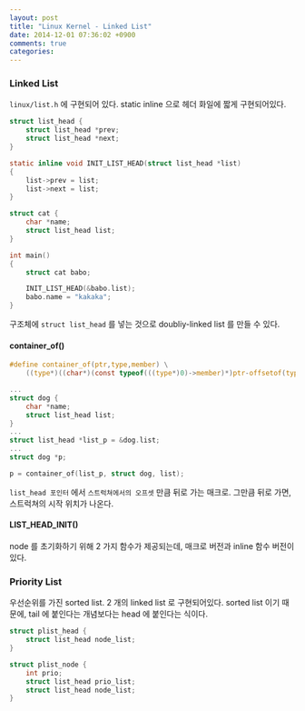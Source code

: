 ```yaml
---
layout: post
title: "Linux Kernel - Linked List"
date: 2014-12-01 07:36:02 +0900
comments: true
categories: 
---
```


### Linked List

`linux/list.h` 에 구현되어 있다. static inline 으로 헤더 화일에 짧게 구현되어있다.

``` c
struct list_head {
    struct list_head *prev;
    struct list_head *next;
}

static inline void INIT_LIST_HEAD(struct list_head *list)
{
    list->prev = list;
    list->next = list;
}

struct cat {
    char *name;
    struct list_head list;
}

int main()
{
    struct cat babo;

    INIT_LIST_HEAD(&babo.list);
    babo.name = "kakaka";
}
```

구조체에 `struct list_head` 를 넣는 것으로 doubliy-linked list 를 만들 수 있다.

#### container_of()

``` c
#define container_of(ptr,type,member) \
    ((type*)((char*)(const typeof(((type*)0)->member)*)ptr-offsetof(type,member)))

...
struct dog {
    char *name; 
    struct list_head list;
}
...
struct list_head *list_p = &dog.list;
...
struct dog *p;

p = container_of(list_p, struct dog, list);
```

`list_head 포인터` 에서 `스트럭쳐에서의 오프셋` 만큼 뒤로 가는 매크로. 그만큼 뒤로 가면, 스트럭쳐의 시작 위치가 나온다.

#### LIST_HEAD_INIT()

node 를 초기화하기 위해 2 가지 함수가 제공되는데, 매크로 버전과 inline 함수 버전이 있다.

### Priority List

우선순위를 가진 sorted list. 2 개의 linked list 로 구현되어있다. sorted list 이기 때문에, tail 에 붙인다는 개념보다는 head 에 붙인다는 식이다.

``` c
struct plist_head {
    struct list_head node_list;
}

struct plist_node {
    int prio;
    struct list_head prio_list;
    struct list_head node_list;
}
```
